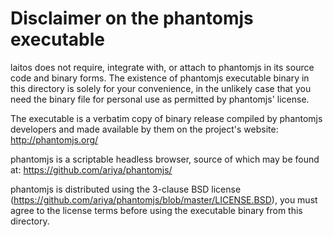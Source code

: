 # Disclaimer on the phantomjs executable

laitos does not require, integrate with, or attach to phantomjs in its source code and binary forms. The existence of
phantomjs executable binary in this directory is solely for your convenience, in the unlikely case that you need the
binary file for personal use as permitted by phantomjs' license.

The executable is a verbatim copy of binary release compiled by phantomjs developers and made available by them on the
project's website:
http://phantomjs.org/

phantomjs is a scriptable headless browser, source of which may be found at:
https://github.com/ariya/phantomjs/

phantomjs is distributed using the 3-clause BSD license (https://github.com/ariya/phantomjs/blob/master/LICENSE.BSD),
you must agree to the license terms before using the executable binary from this directory.
